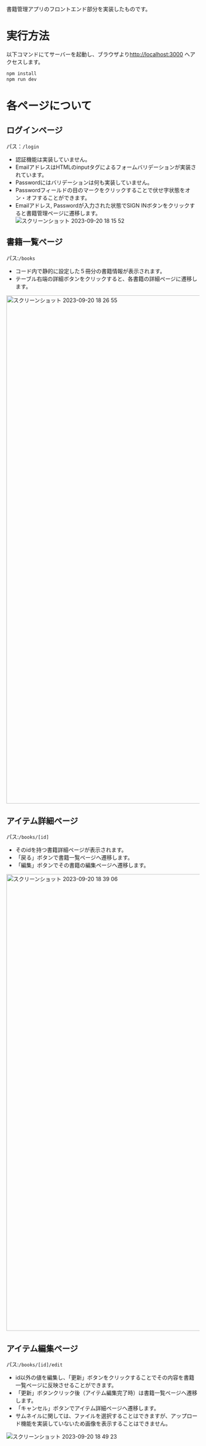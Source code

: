 書籍管理アプリのフロントエンド部分を実装したものです。

# 実行方法
以下コマンドにてサーバーを起動し、ブラウザより[http://localhost:3000](http://localhost:3000) へアクセスします。
```bash
npm install
npm run dev
```
# 各ページについて
## ログインページ
パス：`/login` 
- 認証機能は実装していません。
- EmailアドレスはHTMLのinputタグによるフォームバリデーションが実装されています。
- Passwordにはバリデーションは何も実装していません。
- Passwordフィールドの目のマークをクリックすることで伏せ字状態をオン・オフすることができます。
- Emailアドレス, Passwordが入力された状態でSIGN INボタンをクリックすると書籍管理ページに遷移します。
![スクリーンショット 2023-09-20 18 15 52](https://github.com/pistachiyoda/book-management-app/assets/28682050/9c49f36d-288a-4edb-8197-b7db9bdc38db)

## 書籍一覧ページ
パス:`/books`
- コード内で静的に設定した５冊分の書籍情報が表示されます。
- テーブル右端の詳細ボタンをクリックすると、各書籍の詳細ページに遷移します。
<img width="1324" alt="スクリーンショット 2023-09-20 18 26 55" src="https://github.com/pistachiyoda/book-management-app/assets/28682050/1fe1a437-7a26-4d29-adb1-461db333dba9">

## アイテム詳細ページ
パス:`/books/[id]`
- そのidを持つ書籍詳細ページが表示されます。
- 「戻る」ボタンで書籍一覧ページへ遷移します。
- 「編集」ボタンでその書籍の編集ページへ遷移します。
<img width="1190" alt="スクリーンショット 2023-09-20 18 39 06" src="https://github.com/pistachiyoda/book-management-app/assets/28682050/183787dc-f671-4024-86be-2022202fd7c0">

## アイテム編集ページ
パス:`/books/[id]/edit`
- id以外の値を編集し、「更新」ボタンをクリックすることでその内容を書籍一覧ページに反映させることができます。
- 「更新」ボタンクリック後（アイテム編集完了時）は書籍一覧ページへ遷移します。
- 「キャンセル」ボタンでアイテム詳細ページへ遷移します。
- サムネイルに関しては、ファイルを選択することはできますが、アップロード機能を実装していないため画像を表示することはできません。

![スクリーンショット 2023-09-20 18 49 23](https://github.com/pistachiyoda/book-management-app/assets/28682050/2f45e6c2-17e6-4178-8d13-1b8cdeab415c)


